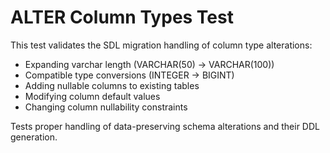 # ALTER Column Types Test

This test validates the SDL migration handling of column type alterations:
- Expanding varchar length (VARCHAR(50) → VARCHAR(100))
- Compatible type conversions (INTEGER → BIGINT)
- Adding nullable columns to existing tables
- Modifying column default values
- Changing column nullability constraints

Tests proper handling of data-preserving schema alterations and their DDL generation.